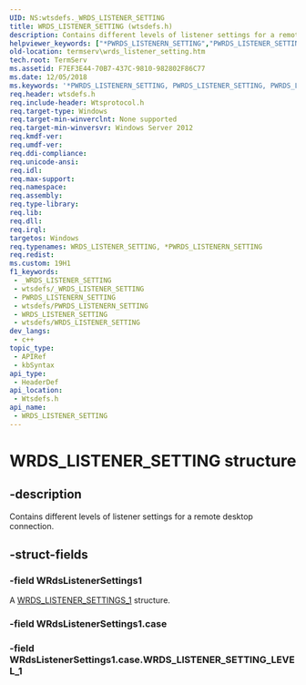 ```yaml
---
UID: NS:wtsdefs._WRDS_LISTENER_SETTING
title: WRDS_LISTENER_SETTING (wtsdefs.h)
description: Contains different levels of listener settings for a remote desktop connection.
helpviewer_keywords: ["*PWRDS_LISTENERN_SETTING","PWRDS_LISTENER_SETTING","PWRDS_LISTENER_SETTING union pointer [Remote Desktop Services]","WRDS_LISTENER_SETTING","WRDS_LISTENER_SETTING union [Remote Desktop Services]","termserv.wrds_listener_setting","wtsdefs/PWRDS_LISTENER_SETTING","wtsdefs/WRDS_LISTENER_SETTING"]
old-location: termserv\wrds_listener_setting.htm
tech.root: TermServ
ms.assetid: F7EF3E44-70B7-437C-9810-982802F86C77
ms.date: 12/05/2018
ms.keywords: '*PWRDS_LISTENERN_SETTING, PWRDS_LISTENER_SETTING, PWRDS_LISTENER_SETTING union pointer [Remote Desktop Services], WRDS_LISTENER_SETTING, WRDS_LISTENER_SETTING union [Remote Desktop Services], termserv.wrds_listener_setting, wtsdefs/PWRDS_LISTENER_SETTING, wtsdefs/WRDS_LISTENER_SETTING'
req.header: wtsdefs.h
req.include-header: Wtsprotocol.h
req.target-type: Windows
req.target-min-winverclnt: None supported
req.target-min-winversvr: Windows Server 2012
req.kmdf-ver: 
req.umdf-ver: 
req.ddi-compliance: 
req.unicode-ansi: 
req.idl: 
req.max-support: 
req.namespace: 
req.assembly: 
req.type-library: 
req.lib: 
req.dll: 
req.irql: 
targetos: Windows
req.typenames: WRDS_LISTENER_SETTING, *PWRDS_LISTENERN_SETTING
req.redist: 
ms.custom: 19H1
f1_keywords:
 - _WRDS_LISTENER_SETTING
 - wtsdefs/_WRDS_LISTENER_SETTING
 - PWRDS_LISTENERN_SETTING
 - wtsdefs/PWRDS_LISTENERN_SETTING
 - WRDS_LISTENER_SETTING
 - wtsdefs/WRDS_LISTENER_SETTING
dev_langs:
 - c++
topic_type:
 - APIRef
 - kbSyntax
api_type:
 - HeaderDef
api_location:
 - Wtsdefs.h
api_name:
 - WRDS_LISTENER_SETTING
---
```


# WRDS_LISTENER_SETTING structure


## -description

Contains different levels of listener settings for a remote desktop connection.

## -struct-fields

### -field WRdsListenerSettings1

A <a href="/windows/desktop/api/wtsdefs/ns-wtsdefs-wrds_listener_settings_1">WRDS_LISTENER_SETTINGS_1</a> structure.

### -field WRdsListenerSettings1.case

### -field WRdsListenerSettings1.case.WRDS_LISTENER_SETTING_LEVEL_1


